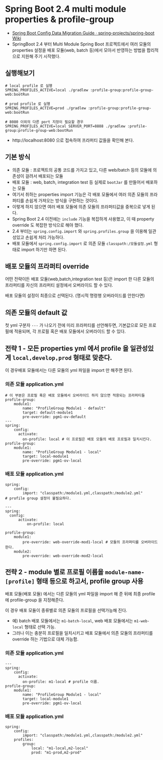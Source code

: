# Spring Boot 2.4 multi module properties & profile-group
* [Spring Boot Config Data Migration Guide · spring-projects/spring-boot Wiki](https://github.com/spring-projects/spring-boot/wiki/Spring-Boot-Config-Data-Migration-Guide)
* SpringBoot 2.4 부터 Multi Module Spring Boot 프로젝트에서 여러 모듈의 properties 설정을 배포 모듈(web, batch 등)에서 모아서 반영하는 방법을 합리적으로 지원해 주기 시작했다.

## 실행해보기
```
# local profile 로 실행
SPRING_PROFILES_ACTIVE=local ./gradlew :profile-group:profile-group-web:bootRun

# prod profile 로 실행
SPRING_PROFILES_ACTIVE=prod ./gradlew :profile-group:profile-group-web:bootRun

# 8080 이외의 다른 port 지정이 필요할 경우
SPRING_PROFILES_ACTIVE=local SERVER_PORT=8888 ./gradlew :profile-group:profile-group-web:bootRun
```
* http://localhost:8080 으로 접속하여 프라퍼티 값들을 확인해 본다.

## 기본 방식
* 의존 모듈 : 프로젝트의 공통 코드를 가지고 있고, 다른 web/batch 등의 모듈에 의존성이 걸려서 배포되는 모듈
* 배포 모듈 : web, batch, integration test 등 실제로 `bootJar` 를 만들어서 배포하는 모듈
* 여기서 취하는 properties import 기능은 각 배포 모듈에서 여러 의존 모듈의 프라퍼티를 손쉽게 가져오는 방식을 구현하는 것이다.
* 이렇게 하지 않으면 여러 배포 모듈에 의존 모듈의 프라퍼티값을 중복으로 넣게 된다.
* Spring Boot 2.4 이전에는 `include` 기능을 복잡하게 사용했고, 이 때 property override 도 복잡한 방식으로 해야 했다.
* 2.4 부터는 `spring.config.import` 와 `spring.profiles.group` 을 이용해 일관성있고 손쉽게 처리 가능하다.
* 배포 모듈에서 `spring.config.import` 로 의존 모듈 `classpath:/모듈설정.yml` 형태로 import 하기만 하면 된다.

## 배포 모듈의 프라퍼티 override
어떤 전략이든 배포 모듈(web,batch,integration test 등)은 import 한
다른 모듈의 프라퍼티를 자신의 프라퍼티 설정에서 오버라이드 할 수 있다.

배포 모듈의 설정이 최종으로 선택된다. (명시적 명령행 오버라이드를 안한다면)

## 의존 모듈의 default 값
첫 yml 구분자 ```---``` 가 나오기 전에 미리 프라퍼티를 선언해두면, 기본값으로 모든 프로필에 적용되며,
각 프로필 혹은 배포 모듈에서 오버라이드 할 수 있다.

## 전략 1 - 모든 properties yml 에서 profile 을 일관성있게 `local,develop,prod` 형태로 맞춘다.
이 경우배포 모듈에서는 다른 모듈의 yml 파일을 import 만 해주면 된다.

### 의존 모듈 application.yml
```
# 이 부분은 프로필 혹은 배포 모듈에서 오버라이드 하지 않으면 적용되는 프라퍼티들
profile-group:
    module1:
        name: "ProfileGroup Module1 - default"
        target: default-module1
        pre-override: pgm1-ov-default
---
spring:
    config:
      activate:
        on-profile: local # 이 프로필은 배포 모듈의 배포 프로필과 일치시킨다.
profile-group:
    module1:
        name: "ProfileGroup Module1 - local"
        target: local-module1
        pre-override: pgm1-ov-local
```

### 배포 모듈 application.yml
```
spring:
    config:
        import: "classpath:/module1.yml,classpath:/module2.yml"
# profile group 설정이 불필요하다.

---
spring:
  config:
      activate:
          on-profile: local

profile-group:
    module1:
        pre-override: web-override-mod1-local # 모듈의 프라퍼티를 오버라이드 한다.
    module2:
        pre-override: web-override-mod2-local
```

## 전략 2 - module 별로 프로필 이름을 `module-name-[profile]` 형태 등으로 하고서, profile group 사용
배포 모듈(배포 모듈) 에서는 다른 모듈의 yml 파일을 import 해 준 뒤에 최종 profile 에
profile-group 을 지정해준다.

이 경우 배포 모듈이 종류별로 의존 모듈의 프로필을 선택가능해 진다.

* 예) batch 배포 모듈에서는 `m1-batch-local`, web 배포 모듈에서는 `m1-web-local` 형태로 선택 가능.
* 그러나 이는 충분히 프로필을 일치시키고 배포 모듈에서 의존 모듈의 프라퍼티를 override 하는
  기법으로 대체 가능함.

### 의존 모듈 application.yml
```
---
spring:
    config:
      activate:
        on-profile: m1-local # profile 이름.
profile-group:
    module1:
        name: "ProfileGroup Module1 - local"
        target: local-module1
        pre-override: pgm1-ov-local
```

### 배포 모듈 application.yml
```
spring:
    config:
        import: "classpath:/module1.yml,classpath:/module2.yml"
    profiles:
        group:
            local: "m1-local,m2-local"
            prod: "m1-prod,m2-prod"
```
